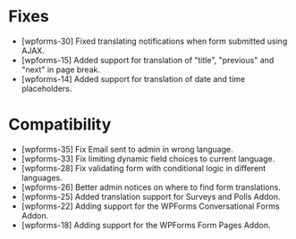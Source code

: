 # Fixes
* [wpforms-30] Fixed translating notifications when form submitted using AJAX.
* [wpforms-15] Added support for translation of "title", "previous" and "next" in page break.
* [wpforms-14] Added support for translation of date and time placeholders.

# Compatibility
* [wpforms-35] Fix Email sent to admin in wrong language.
* [wpforms-33] Fix limiting dynamic field choices to current language.
* [wpforms-28] Fix validating form with conditional logic in different languages.
* [wpforms-26] Better admin notices on where to find form translations.
* [wpforms-25] Added translation support for Surveys and Polls Addon.
* [wpforms-22] Adding support for the WPForms Conversational Forms Addon.
* [wpforms-18] Adding support for the WPForms Form Pages Addon.